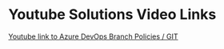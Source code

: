 # Youtube Solutions Video Links


  <a href= "https://youtu.be/2nukM2TzD1Q" />Youtube link to Azure DevOps Branch Policies / GIT


